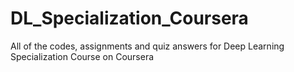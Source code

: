 # DL_Specialization_Coursera
All of the codes, assignments and quiz answers for Deep Learning Specialization Course on Coursera 
